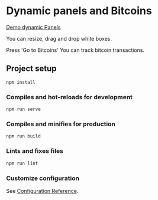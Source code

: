 # Dynamic panels and Bitcoins

[Demo dynamic Panels](https://volokolamskspb.github.io/Dynamic-Panels/)

You can resize, drag and drop white boxes.

Press 'Go to Bitcoins'
You can track bitcoin transactions.

## Project setup
```
npm install
```

### Compiles and hot-reloads for development
```
npm run serve
```

### Compiles and minifies for production
```
npm run build
```

### Lints and fixes files
```
npm run lint
```

### Customize configuration
See [Configuration Reference](https://cli.vuejs.org/config/).
